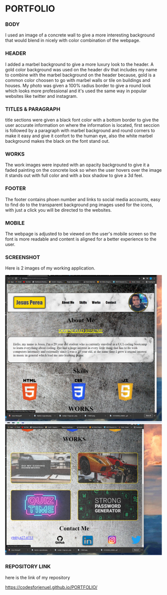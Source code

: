 # PORTFOLIO

### BODY

I used an image of a concrete wall to give a more interesting background that would
blend in nicely with color combination of the webpage.

### HEADER

I added a marbel background to give a more luxury look to the header. A gold
color background was used on the header div that includes my name to combine 
with the marbel background on the header because, gold is a common color 
choosen to go with marbel walls or tile on buildings and houses. My photo was given a 100% radius border to give a round look which looks more professional and it's used the same way in popular websites like twitter and instagram.

### TITLES & PARAGRAPH

title sections were given a black font color with a bottom border to give the user accurate information on where the information is located, first seccion is followed by a paragraph with marbel background and round corners to make it easy and give it confort to the human eye, also the white marbel background makes the black on the font stand out.

### WORKS

The work images were inputed with an opacity background to give it a faded painting on the concrete look so when the user hovers over the image it stands out with full color and with a box shadow to give a 3d feel.

### FOOTER

The footer contains phoen number and links to social media accounts, easy to find do to the transparent background png images used for the icons, with just a click you will be directed to the websites.

### MOBILE

The webpage is adjusted to be viewed on the user's mobile screen so the font
is more readable and content is aligned for a better experience to the user.

### SCREENSHOT

Here is 2 images of my working application.

![screenshot](./images/screen1.png)
![screenshot](./images/screen2.png)

### REPOSITORY LINK

here is the link of my repository 

https://codesforjenuel.github.io/PORTFOLIO/